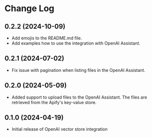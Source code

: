 # Change Log

## 0.2.2 (2024-10-09)

- Add emojis to the README.md file.
- Add examples how to use the integration with OpenAI Assistant.

## 0.2.1 (2024-07-02)

- Fix issue with pagination when listing files in the OpenAI Assistant.

## 0.2.0 (2024-05-09)

- Added support to upload files to the OpenAI Assistant. The files are retrieved from the Apify's key-value store.

## 0.1.0 (2024-04-19)

- Initial release of OpenAI vector store integration
